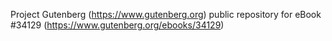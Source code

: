 Project Gutenberg (https://www.gutenberg.org) public repository for eBook #34129 (https://www.gutenberg.org/ebooks/34129)
